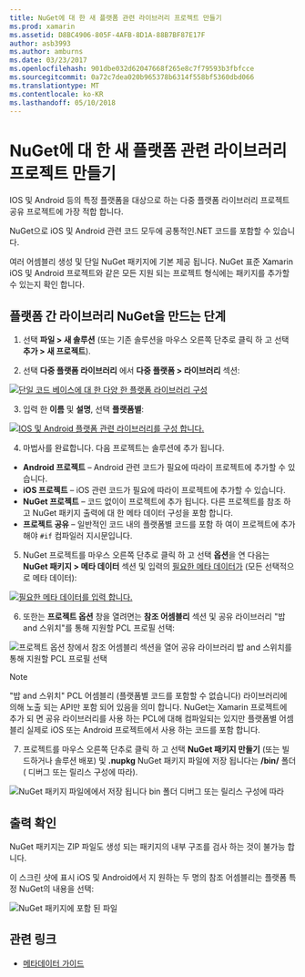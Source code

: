 ```yaml
---
title: NuGet에 대 한 새 플랫폼 관련 라이브러리 프로젝트 만들기
ms.prod: xamarin
ms.assetid: D8BC4906-805F-4AFB-8D1A-88B7BF87E17F
author: asb3993
ms.author: amburns
ms.date: 03/23/2017
ms.openlocfilehash: 901dbe032d62047668f265e8c7f79593b3fbfcce
ms.sourcegitcommit: 0a72c7dea020b965378b6314f558bf5360dbd066
ms.translationtype: MT
ms.contentlocale: ko-KR
ms.lasthandoff: 05/10/2018
---
```

# <a name="creating-new-platform-specific-library-projects-for-nuget"></a>NuGet에 대 한 새 플랫폼 관련 라이브러리 프로젝트 만들기

IOS 및 Android 등의 특정 플랫폼을 대상으로 하는 다중 플랫폼 라이브러리 프로젝트 공유 프로젝트에 가장 적합 합니다.

NuGet으로 iOS 및 Android 관련 코드 모두에 공통적인.NET 코드를 포함할 수 있습니다.

여러 어셈블리 생성 및 단일 NuGet 패키지에 기본 제공 됩니다. NuGet 표준 Xamarin iOS 및 Android 프로젝트와 같은 모든 지원 되는 프로젝트 형식에는 패키지를 추가할 수 있는지 확인 합니다.

## <a name="steps-to-create-a-cross-platform-library-nuget"></a>플랫폼 간 라이브러리 NuGet을 만드는 단계

1. 선택 **파일 > 새 솔루션** (또는 기존 솔루션을 마우스 오른쪽 단추로 클릭 하 고 선택 **추가 > 새 프로젝트**).

2. 선택 **다중 플랫폼 라이브러리** 에서 **다중 플랫폼 > 라이브러리** 섹션:

  [![](platform-specific-images/mulitplatform-library-sml.png "단일 코드 베이스에 대 한 다양 한 플랫폼 라이브러리 구성")](platform-specific-images/multiplatform-library.png#lightbox)

3. 입력 한 **이름** 및 **설명**, 선택 **플랫폼별**:

  [![](platform-specific-images/specific-configure-sml.png "IOS 및 Android 플랫폼 관련 라이브러리를 구성 합니다.")](platform-specific-images/specific-configure.png#lightbox)

4. 마법사를 완료합니다. 다음 프로젝트는 솔루션에 추가 됩니다.

  - **Android 프로젝트** – Android 관련 코드가 필요에 따라이 프로젝트에 추가할 수 있습니다.
  - **iOS 프로젝트** – iOS 관련 코드가 필요에 따라이 프로젝트에 추가할 수 있습니다.
  - **NuGet 프로젝트** – 코드 없이이 프로젝트에 추가 됩니다. 다른 프로젝트를 참조 하 고 NuGet 패키지 출력에 대 한 메타 데이터 구성을 포함 합니다.
  - **프로젝트 공유** – 일반적인 코드 내의 플랫폼별 코드를 포함 하 여이 프로젝트에 추가 해야 `#if` 컴파일러 지시문입니다.

5. NuGet 프로젝트를 마우스 오른쪽 단추로 클릭 하 고 선택 **옵션**을 연 다음는 **NuGet 패키지 > 메타 데이터** 섹션 및 입력의 [필요한 메타 데이터가](~/cross-platform/app-fundamentals/nuget-multiplatform-libraries/metadata.md) (모든 선택적으로 메타 데이터):

  [![](platform-specific-images/specific-metadata-sml.png "필요한 메타 데이터를 입력 합니다.")](platform-specific-images/specific-metadata.png#lightbox)

6. 또한는 **프로젝트 옵션** 창을 열려면는 **참조 어셈블리** 섹션 및 공유 라이브러리 "밥 and 스위치"를 통해 지원할 PCL 프로필 선택:

  ![](platform-specific-images/specific-reference-assemblies.png "프로젝트 옵션 창에서 참조 어셈블리 섹션을 열어 공유 라이브러리 밥 and 스위치를 통해 지원할 PCL 프로필 선택")

  > [!NOTE]
> "밥 and 스위치" PCL 어셈블리 (플랫폼별 코드를 포함할 수 없습니다) 라이브러리에 의해 노출 되는 API만 포함 되어 있음을 의미 합니다. NuGet는 Xamarin 프로젝트에 추가 되 면 공유 라이브러리를 사용 하는 PCL에 대해 컴파일되는 있지만 플랫폼별 어셈블리 실제로 iOS 또는 Android 프로젝트에서 사용 하는 코드를 포함 합니다.

7. 프로젝트를 마우스 오른쪽 단추로 클릭 하 고 선택 **NuGet 패키지 만들기** (또는 빌드하거나 솔루션 배포) 및 **.nupkg** NuGet 패키지 파일에 저장 됩니다는 **/bin/** 폴더 ( 디버그 또는 릴리스 구성에 따라).

  ![](platform-specific-images/create-nuget-package.png "NuGet 패키지 파일에에서 저장 됩니다 bin 폴더 디버그 또는 릴리스 구성에 따라")


## <a name="verifying-the-output"></a>출력 확인

NuGet 패키지는 ZIP 파일도 생성 되는 패키지의 내부 구조를 검사 하는 것이 불가능 합니다.

이 스크린 샷에 표시 iOS 및 Android에서 지 원하는 두 명의 참조 어셈블리는 플랫폼 특정 NuGet의 내용을 선택:

![](platform-specific-images/nuget-output.png "NuGet 패키지에 포함 된 파일")


## <a name="related-links"></a>관련 링크

- [메타데이터 가이드](~/cross-platform/app-fundamentals/nuget-multiplatform-libraries/metadata.md)
